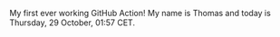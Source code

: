 My first ever working GitHub Action!
My name is Thomas and today is Thursday, 29 October, 01:57 CET. 
